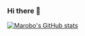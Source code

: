 ### Hi there 👋
[![Marobo's GitHub stats](https://github-readme-stats.vercel.app/api?username=marobo&show_icons=true&theme=tokyonight)](https://github.com/marobo/github-readme-stats)
<!--
**marobo/marobo** is a ✨ _special_ ✨ repository because its `README.md` (this file) appears on your GitHub profile.

Here are some ideas to get you started:

- 🔭 I’m currently working on ...
- 🌱 I’m currently learning ...
- 👯 I’m looking to collaborate on ...
- 🤔 I’m looking for help with ...
- 💬 Ask me about ...
- 📫 How to reach me: ...
- 😄 Pronouns: ...
- ⚡ Fun fact: ...
-->
